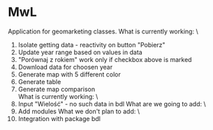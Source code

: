 # MwL

Application for geomarketing classes. 
What is currently working: \
1. Isolate getting data - reactivity on button "Pobierz"
2. Update year range based on values in data
3. "Porównaj z rokiem" work only if checkbox above is marked
4. Download data for choosen year
5. Generate map with 5 different color
6. Generate table
7. Generate map comparison \
What is currently working: \
1. Input "Wielość" - no such data in bdl 
What are we going to add: \
1. Add modules 
What we don't plan to add: \
1. Integration with package bdl
